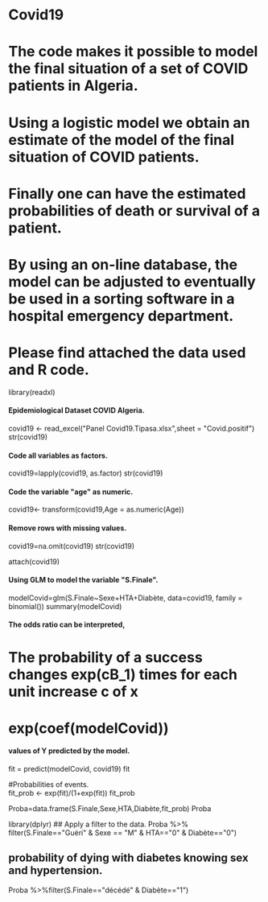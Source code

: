 # Covid19
# The code makes it possible to model the final situation of a set of COVID patients in Algeria.
# Using a logistic model we obtain an estimate of the model of the final situation of COVID patients.
# Finally one can have the estimated probabilities of death or survival of a patient.
# By using an on-line database, the model can be adjusted to eventually be used in a sorting software in a hospital emergency department.
# Please find attached the data used and R code.

library(readxl)
#### Epidemiological Dataset COVID Algeria.
covid19 <- read_excel("Panel Covid19.Tipasa.xlsx",sheet = "Covid.positif")
str(covid19)

#### Code all variables as factors.
covid19=lapply(covid19, as.factor)
str(covid19)
#### Code the variable "age" as numeric.
covid19<- transform(covid19,Age = as.numeric(Age))

#### Remove rows with missing values.
covid19=na.omit(covid19)
str(covid19)

attach(covid19)
#### Using GLM to model the variable "S.Finale".
modelCovid=glm(S.Finale~Sexe+HTA+Diabète, data=covid19, family = binomial())
summary(modelCovid)


#### The odds ratio can be interpreted, 
# The probability of a success changes exp(cB_1) times for each unit increase c of x
# exp(coef(modelCovid))

#### values of Y predicted by the model.
fit = predict(modelCovid, covid19)
fit

#Probabilities of events.  
fit_prob <- exp(fit)/(1+exp(fit))
fit_prob

Proba=data.frame(S.Finale,Sexe,HTA,Diabète,fit_prob)
Proba

library(dplyr) ## Apply a filter to the data. 
Proba %>%
  filter(S.Finale=="Guéri"  & Sexe == "M" & HTA=="0" & Diabète=="0")

## probability of dying with diabetes knowing sex and hypertension. 
Proba %>%filter(S.Finale=="décédé" & Diabète=="1") 
